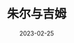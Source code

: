 ---
title: '朱尔与吉姆'
date: '2023-02-25'
price: '60.00'
theaters: ['中国电影资料馆艺术影院']
seat: ['14-3']
remark: ['学术放映', '1962']
---